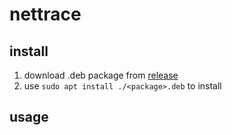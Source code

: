 # nettrace
## install
1. download .deb package from [release](https://github.com/OpenCloudOS/nettrace/releases)
2. use `sudo apt install ./<package>.deb` to install

## usage

